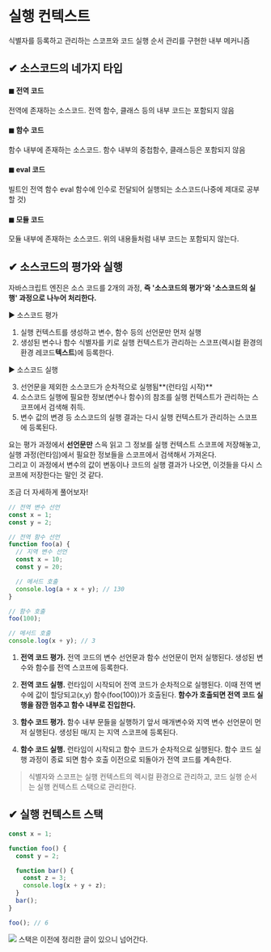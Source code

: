 # 실행 컨텍스트

식별자를 등록하고 관리하는 스코프와 코드 실행 순서 관리를 구현한 내부 메커니즘

## ✔ 소스코드의 네가지 타입

#### ◼ 전역 코드

전역에 존재하는 소스코드. 전역 함수, 클래스 등의 내부 코드는 포함되지 않음

#### ◼ 함수 코드

함수 내부에 존재하는 소스코드. 함수 내부의 중첩함수, 클래스등은 포함되지 않음

#### ◼ eval 코드

빌트인 전역 함수 eval 함수에 인수로 전달되어 실행되는 소스코드(나중에 제대로 공부할 것)

#### ◼ 모듈 코드

모듈 내부에 존재하는 소스코드. 위의 내용들처럼 내부 코드는 포함되지 않는다.

## ✔ 소스코드의 평가와 실행

자바스크립트 엔진은 소스 코드를 2개의 과정, **즉 '소스코드의 평가'와 '소스코드의 실행' 과정으로 나누어 처리한다.**

▶ 소스코드 평가

1. 실행 컨텍스트를 생성하고 변수, 함수 등의 선언문만 먼저 실행
2. 생성된 변수나 함수 식별자를 키로 실행 컨텍스트가 관리하는 스코프(렉시컬 환경의 환경 레코드**텍스트**)에 등록한다.

▶ 소스코드 실행

3. 선언문을 제외한 소스코드가 순차적으로 실행됨**(런타임 시작)**
4. 소스코드 실행에 필요한 정보(변수나 함수)의 참조를 실행 컨텍스트가 관리하는 스코프에서 검색해 취득.
5. 변수 값의 변경 등 소스코드의 실행 결과는 다시 실행 컨텍스트가 관리하는 스코프에 등록된다.

요는 평가 과정에서 **선언문만** 스윽 읽고 그 정보를 실행 컨텍스트 스코프에 저장해놓고, <br/>
실행 과정(런타임)에서 필요한 정보들을 스코프에서 검색해서 가져온다.<br/> 그리고 이 과정에서 변수의 값이 변동이나 코드의 실행 결과가 나오면, 이것들을 다시 스코프에 저장한다는 말인 것 같다.

조금 더 자세하게 풀어보자!

```js
// 전역 변수 선언
const x = 1;
const y = 2;

// 전역 함수 선언
function foo(a) {
  // 지역 변수 선언
  const x = 10;
  const y = 20;

  // 메서드 호출
  console.log(a + x + y); // 130
}

// 함수 호출
foo(100);

// 메서드 호출
console.log(x + y); // 3
```

1. **전역 코드 평가.** 전역 코드의 변수 선언문과 함수 선언문이 먼저 실행된다. 생성된 변수와 함수를 전역 스코프에 등록한다.

2. **전역 코드 실행.** 런타임이 시작되어 전역 코드가 순차적으로 실행된다. 이때 전역 변수에 값이 할당되고(x,y) 함수(foo(100))가 호출된다. **함수가 호출되면 전역 코드 실행을 잠깐 멈추고 함수 내부로 진입한다.**

3. **함수 코드 평가.** 함수 내부 문들을 실행하기 앞서 매개변수와 지역 변수 선언문이 먼저 실행된다. 생성된 매/지 는 지역 스코프에 등록된다.

4. **함수 코드 실행.** 런타임이 시작되고 함수 코드가 순차적으로 실행된다. 함수 코드 실행 과정이 종료 되면 함수 호출 이전으로 되돌아가 전역 코드를 계속한다.

> 식별자와 스코프는 실행 컨텍스트의 렉시컬 환경으로 관리하고, 코드 실행 순서는 실행 컨텍스트 스택으로 관리한다.

## ✔ 실행 컨텍스트 스택

```js
const x = 1;

function foo() {
  const y = 2;

  function bar() {
    const z = 3;
    console.log(x + y + z);
  }
  bar();
}

foo(); // 6
```

![](https://velog.velcdn.com/images/chaehe_3210/post/75301a04-926e-44e9-a767-637b56f0c476/image.png)
스택은 이전에 정리한 글이 있으니 넘어간다.
